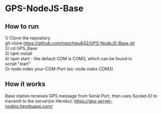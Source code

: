 # GPS-NodeJS-Base

## How to run
1/ Clone the repository <br/>
git clone https://github.com/ngochieu642/GPS-NodeJS-Base.git <br/>
2/ cd GPS_Base <br/>
3/ npm install <br/>
4/ npm start - the default COM is COM3, which can be found in script:"start"<br/>
Or node index your-COM-Port (ex: node index COM3)


## How it works 
Base station receives GPS message from Serial Port, then uses Socket.IO to transmit to the server(on Heroku): https://gps-server-nodejs.herokuapp.com/
